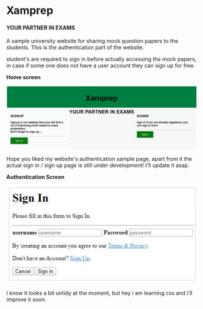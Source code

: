 # Xamprep

#### YOUR PARTNER IN EXAMS

A sample university website for sharing mock question papers to the students. This is the authentication part of the website.

student's are required to sign in before actually accessing the mock papers, in case if some one does not have a user account they can sign up for free.

**Home screen** 

![](Docs/home.jpg)

Hope you liked my website's authentication sample page, apart from it the actual sign in / sign up page is still under development! I'll update it asap.

**Authentication Screen**

![](Docs/auth.jpg)

I know it looks a bit untidy at the moment, but hey i am learning css and i'll improve it soon.
